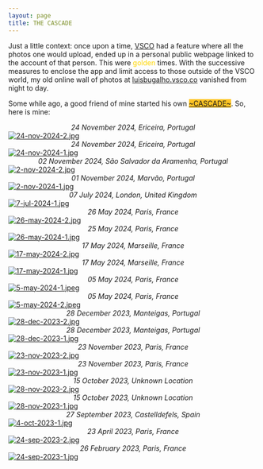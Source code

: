 ```yaml
---
layout: page
title: THE CASCADE
---
```


Just a little context: once upon a time, <a href='https://www.vsco.co'>VSCO</a> had a feature where all the photos one would upload, ended up in a personal public webpage linked to the account of that person. This were <span style="color: #FFD700;">golden</span> times. With the successive measures to enclose the app and limit access to those outside of the VSCO world, my old online wall of photos at <a href='https://www.luisbugalho.vsco.co'>luisbugalho.vsco.co</a> vanished from night to day.

Some while ago, a good friend of mine started his own <span style="background-color: #ffc324;"><a href='https://www.carrozo.com/cascade'>~CASCADE~</a></span>. So, here is mine:

<div align="center"><i> 24 November 2024, Ericeira, Portugal </i></div><a href="/cascadedata/24-nov-2024-2.jpg" target="_blank">
    <img src="/cascadedata/thumbnails/24-nov-2024-2.jpg" alt="24-nov-2024-2.jpg" style="max-width: 200px; height: auto;">
</a>

<div align="center"><i> 24 November 2024, Ericeira, Portugal </i></div><a href="/cascadedata/24-nov-2024-1.jpg" target="_blank">
    <img src="/cascadedata/thumbnails/24-nov-2024-1.jpg" alt="24-nov-2024-1.jpg" style="max-width: 200px; height: auto;">
</a>

<div align="center"><i> 02 November 2024, São Salvador da Aramenha, Portugal </i></div><a href="/cascadedata/2-nov-2024-2.jpg" target="_blank">
    <img src="/cascadedata/thumbnails/2-nov-2024-2.jpg" alt="2-nov-2024-2.jpg" style="max-width: 200px; height: auto;">
</a>

<div align="center"><i> 01 November 2024, Marvão, Portugal </i></div><a href="/cascadedata/2-nov-2024-1.jpg" target="_blank">
    <img src="/cascadedata/thumbnails/2-nov-2024-1.jpg" alt="2-nov-2024-1.jpg" style="max-width: 200px; height: auto;">
</a>

<div align="center"><i> 07 July 2024, London, United Kingdom </i></div><a href="/cascadedata/7-jul-2024-1.jpg" target="_blank">
    <img src="/cascadedata/thumbnails/7-jul-2024-1.jpg" alt="7-jul-2024-1.jpg" style="max-width: 200px; height: auto;">
</a>

<div align="center"><i> 26 May 2024, Paris, France </i></div><a href="/cascadedata/26-may-2024-2.jpg" target="_blank">
    <img src="/cascadedata/thumbnails/26-may-2024-2.jpg" alt="26-may-2024-2.jpg" style="max-width: 200px; height: auto;">
</a>

<div align="center"><i> 25 May 2024, Paris, France </i></div><a href="/cascadedata/26-may-2024-1.jpg" target="_blank">
    <img src="/cascadedata/thumbnails/26-may-2024-1.jpg" alt="26-may-2024-1.jpg" style="max-width: 200px; height: auto;">
</a>

<div align="center"><i> 17 May 2024, Marseille, France </i></div><a href="/cascadedata/17-may-2024-2.jpg" target="_blank">
    <img src="/cascadedata/thumbnails/17-may-2024-2.jpg" alt="17-may-2024-2.jpg" style="max-width: 200px; height: auto;">
</a>

<div align="center"><i> 17 May 2024, Marseille, France </i></div><a href="/cascadedata/17-may-2024-1.jpg" target="_blank">
    <img src="/cascadedata/thumbnails/17-may-2024-1.jpg" alt="17-may-2024-1.jpg" style="max-width: 200px; height: auto;">
</a>

<div align="center"><i> 05 May 2024, Paris, France </i></div><a href="/cascadedata/5-may-2024-1.jpeg" target="_blank">
    <img src="/cascadedata/thumbnails/5-may-2024-1.jpeg" alt="5-may-2024-1.jpeg" style="max-width: 200px; height: auto;">
</a>

<div align="center"><i> 05 May 2024, Paris, France </i></div><a href="/cascadedata/5-may-2024-2.jpeg" target="_blank">
    <img src="/cascadedata/thumbnails/5-may-2024-2.jpeg" alt="5-may-2024-2.jpeg" style="max-width: 200px; height: auto;">
</a>

<div align="center"><i> 28 December 2023, Manteigas, Portugal </i></div><a href="/cascadedata/28-dec-2023-2.jpg" target="_blank">
    <img src="/cascadedata/thumbnails/28-dec-2023-2.jpg" alt="28-dec-2023-2.jpg" style="max-width: 200px; height: auto;">
</a>

<div align="center"><i> 28 December 2023, Manteigas, Portugal </i></div><a href="/cascadedata/28-dec-2023-1.jpg" target="_blank">
    <img src="/cascadedata/thumbnails/28-dec-2023-1.jpg" alt="28-dec-2023-1.jpg" style="max-width: 200px; height: auto;">
</a>

<div align="center"><i> 23 November 2023, Paris, France </i></div><a href="/cascadedata/23-nov-2023-2.jpg" target="_blank">
    <img src="/cascadedata/thumbnails/23-nov-2023-2.jpg" alt="23-nov-2023-2.jpg" style="max-width: 200px; height: auto;">
</a>

<div align="center"><i> 23 November 2023, Paris, France </i></div><a href="/cascadedata/23-nov-2023-1.jpg" target="_blank">
    <img src="/cascadedata/thumbnails/23-nov-2023-1.jpg" alt="23-nov-2023-1.jpg" style="max-width: 200px; height: auto;">
</a>

<div align="center"><i> 15 October 2023, Unknown Location </i></div><a href="/cascadedata/28-nov-2023-2.jpg" target="_blank">
    <img src="/cascadedata/thumbnails/28-nov-2023-2.jpg" alt="28-nov-2023-2.jpg" style="max-width: 200px; height: auto;">
</a>

<div align="center"><i> 15 October 2023, Unknown Location </i></div><a href="/cascadedata/28-nov-2023-1.jpg" target="_blank">
    <img src="/cascadedata/thumbnails/28-nov-2023-1.jpg" alt="28-nov-2023-1.jpg" style="max-width: 200px; height: auto;">
</a>

<div align="center"><i> 27 September 2023, Castelldefels, Spain </i></div><a href="/cascadedata/4-oct-2023-1.jpg" target="_blank">
    <img src="/cascadedata/thumbnails/4-oct-2023-1.jpg" alt="4-oct-2023-1.jpg" style="max-width: 200px; height: auto;">
</a>

<div align="center"><i> 23 April 2023, Paris, France </i></div><a href="/cascadedata/24-sep-2023-2.jpg" target="_blank">
    <img src="/cascadedata/thumbnails/24-sep-2023-2.jpg" alt="24-sep-2023-2.jpg" style="max-width: 200px; height: auto;">
</a>

<div align="center"><i> 26 February 2023, Paris, France </i></div><a href="/cascadedata/24-sep-2023-1.jpg" target="_blank">
    <img src="/cascadedata/thumbnails/24-sep-2023-1.jpg" alt="24-sep-2023-1.jpg" style="max-width: 200px; height: auto;">
</a>


